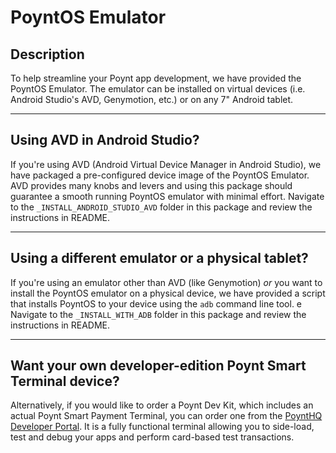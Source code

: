 # PoyntOS Emulator
## Description
To help streamline your Poynt app development, we have provided the PoyntOS Emulator. The emulator
can be installed on virtual devices (i.e. Android Studio's AVD, Genymotion, etc.) or on any 7"
Android tablet.

---

## Using AVD in Android Studio?
If you're using AVD (Android Virtual Device Manager in Android Studio), we have packaged a
pre-configured device image of the PoyntOS Emulator. AVD provides many knobs and levers and
using this package should guarantee a smooth running PoyntOS emulator with minimal effort. 
Navigate to the `_INSTALL_ANDROID_STUDIO_AVD` folder in this package
and review the instructions in README.

---

## Using a different emulator or a physical tablet?
If you're using an emulator other than AVD (like Genymotion) _or_ you want to install the PoyntOS
emulator on a physical device, we have provided a script that installs PoyntOS to your device using
the `adb` command line tool. e
Navigate to the `_INSTALL_WITH_ADB` folder in this package and review the instructions in 
README.

---

## Want your own developer-edition Poynt Smart Terminal device?
Alternatively, if you would like to order a Poynt Dev Kit, which includes an actual Poynt Smart Payment Terminal,
you can order one from the [PoyntHQ Developer Portal](https://poynt.net/devkits/order). It is a fully functional
terminal allowing you to side-load, test and debug your apps and perform card-based test transactions.
